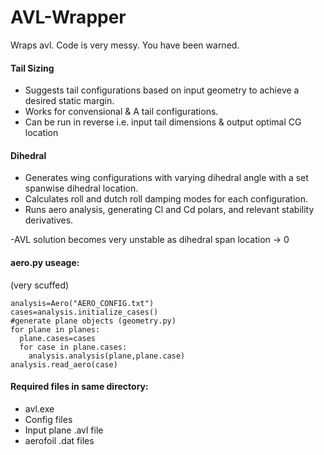 # AVL-Wrapper
Wraps avl. Code is very messy. You have been warned.

#### Tail Sizing
- Suggests tail configurations based on input geometry to achieve a desired static margin.
- Works for convensional & A tail configurations.
- Can be run in reverse i.e. input tail dimensions & output optimal CG location

#### Dihedral
- Generates wing configurations with varying dihedral angle with a set spanwise dihedral location. 
- Calculates roll and dutch roll damping modes for each configuration.
- Runs aero analysis, generating Cl and Cd polars, and relevant stability derivatives.

-AVL solution becomes very unstable as dihedral span location -> 0

#### aero.py useage:
(very scuffed)
```
analysis=Aero("AERO_CONFIG.txt")
cases=analysis.initialize_cases()
#generate plane objects (geometry.py)
for plane in planes:
  plane.cases=cases
  for case in plane.cases:
    analysis.analysis(plane,plane.case)
analysis.read_aero(case)
```

#### Required files in same directory:
- avl.exe
- Config files
- Input plane .avl file
- aerofoil .dat files
